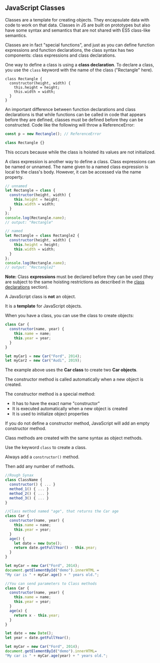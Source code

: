 ## JavaScript Classes

Classes are a template for creating objects. They encapsulate data with code to work on that data. Classes in JS are built on prototypes but also have some syntax and semantics that are not shared with ES5 class-like semantics.

Classes are in fact "special functions", and just as you can define function expressions and function declarations, the class syntax has two components: class expressions and class declarations.

One way to define a class is using a **class declaration**. To declare a class, you use the `class` keyword with the name of the class ("Rectangle" here).

```
class Rectangle {
  constructor(height, width) {
    this.height = height;
    this.width = width;
  }
}
```

An important difference between function declarations and class declarations is that while functions can be called in code that appears before they are defined, classes must be defined before they can be constructed. Code like the following will throw a ReferenceError:

````javascript
const p = new Rectangle(); // ReferenceError

class Rectangle {}
````

This occurs because while the class is hoisted its values are not initialized.

A class expression is another way to define a class. Class expressions can be named or unnamed. The name given to a named class expression is local to the class's body. However, it can be accessed via the name property.

````javascript
// unnamed
let Rectangle = class {
  constructor(height, width) {
    this.height = height;
    this.width = width;
  }
};
console.log(Rectangle.name);
// output: "Rectangle"

// named
let Rectangle = class Rectangle2 {
  constructor(height, width) {
    this.height = height;
    this.width = width;
  }
};
console.log(Rectangle.name);
// output: "Rectangle2"
````

**Note:** Class **expressions** must be declared before they can be used (they are subject to the same hoisting restrictions as described in the [class declarations](https://developer.mozilla.org/en-US/docs/Web/JavaScript/Reference/Classes#class_declarations) section).

A JavaScript class is **not** an object.

It is a **template** for JavaScript objects.

When you have a class, you can use the class to create objects:

````javascript
class Car {
  constructor(name, year) {
    this.name = name;
    this.year = year;
  }
}

let myCar1 = new Car("Ford", 2014);
let myCar2 = new Car("Audi", 2019);
````

The example above uses the **Car class** to create two **Car objects**.

The constructor method is called automatically when a new object is created.

The constructor method is a special method:

- It has to have the exact name "constructor"
- It is executed automatically when a new object is created
- It is used to initialize object properties

If you do not define a constructor method, JavaScript will add an empty constructor method.

Class methods are created with the same syntax as object methods.

Use the keyword `class` to create a class.

Always add a `constructor()` method.

Then add any number of methods.

```javascript
//Rough Synax
class ClassName {
  constructor() { ... }
  method_1() { ... }
  method_2() { ... }
  method_3() { ... }
}
```

````javascript
//Class method named "age", that returns the Car age
class Car {
  constructor(name, year) {
    this.name = name;
    this.year = year;
  }
  age() {
    let date = new Date();
    return date.getFullYear() - this.year;
  }
}

let myCar = new Car("Ford", 2014);
document.getElementById("demo").innerHTML =
"My car is " + myCar.age() + " years old.";

//You can send parameters to Class methods
class Car {
  constructor(name, year) {
    this.name = name;
    this.year = year;
  }
  age(x) {
    return x - this.year;
  }
}

let date = new Date();
let year = date.getFullYear();

let myCar = new Car("Ford", 2014);
document.getElementById("demo").innerHTML=
"My car is " + myCar.age(year) + " years old.";
````